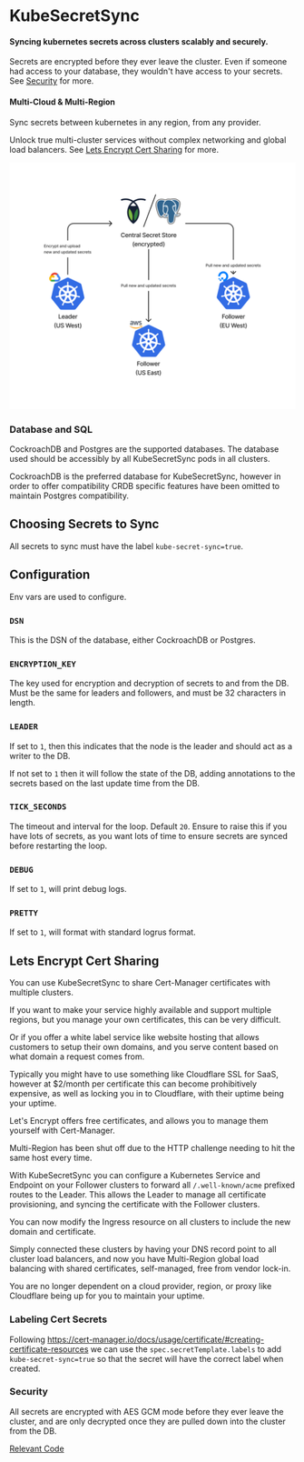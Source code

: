 # KubeSecretSync

#### Syncing kubernetes secrets across clusters scalably and securely.

Secrets are encrypted before they ever leave the cluster. Even if someone had access to your database, they wouldn't have access to your secrets. See [Security](#security) for more.
#### Multi-Cloud & Multi-Region

Sync secrets between kubernetes in any region, from any provider.

Unlock true multi-cluster services without complex networking and global load balancers. See [Lets Encrypt Cert Sharing](#lets-encrypt-cert-sharing) for more.

![diagram](./img/KubeSecretSync_Diagram.png)

### Database and SQL

CockroachDB and Postgres are the supported databases. The database used should be accessibly by all KubeSecretSync pods in all clusters.

CockroachDB is the preferred database for KubeSecretSync, however in order to offer compatibility CRDB specific features have been omitted to maintain Postgres compatibility.

## Choosing Secrets to Sync

All secrets to sync must have the label `kube-secret-sync=true`.

## Configuration

Env vars are used to configure.

### `DSN`

This is the DSN of the database, either CockroachDB or Postgres.

### `ENCRYPTION_KEY`

The key used for encryption and decryption of secrets to and from the DB. Must be the same for leaders and followers, and must be 32 characters in length.

### `LEADER`

If set to `1`, then this indicates that the node is the leader and should act as a writer to the DB.

If not set to `1` then it will follow the state of the DB, adding annotations to the secrets based on the last update time from the DB.

### `TICK_SECONDS`

The timeout and interval for the loop. Default `20`. Ensure to raise this if you have lots of secrets, as you want lots of time to ensure secrets are synced before restarting the loop.

### `DEBUG`

If set to `1`, will print debug logs.

### `PRETTY`

If set to `1`, will format with standard logrus format.

## Lets Encrypt Cert Sharing

You can use KubeSecretSync to share Cert-Manager certificates with multiple clusters.

If you want to make your service highly available and support multiple regions, but you manage your own certificates, this can be very difficult.

Or if you offer a white label service like website hosting that allows customers to setup their own domains, and you serve content based on what domain a request comes from.

Typically you might have to use something like Cloudflare SSL for SaaS, however at $2/month per certificate this can become prohibitively expensive, as well as locking you in to Cloudflare, with their uptime being your uptime.

Let's Encrypt offers free certificates, and allows you to manage them yourself with Cert-Manager.

Multi-Region has been shut off due to the HTTP challenge needing to hit the same host every time.

With KubeSecretSync you can configure a Kubernetes Service and Endpoint on your Follower clusters to forward all `/.well-known/acme` prefixed routes to the Leader. This allows the Leader to manage all certificate provisioning, and syncing the certificate with the Follower clusters.

You can now modify the Ingress resource on all clusters to include the new domain and certificate.

Simply connected these clusters by having your DNS record point to all cluster load balancers, and now you have Multi-Region global load balancing with shared certificates, self-managed, free from vendor lock-in.

You are no longer dependent on a cloud provider, region, or proxy like Cloudflare being up for you to maintain your uptime.

### Labeling Cert Secrets

Following https://cert-manager.io/docs/usage/certificate/#creating-certificate-resources we can use the `spec.secretTemplate.labels` to add `kube-secret-sync=true` so that the secret will have the correct label when created.

### Security

All secrets are encrypted with AES GCM mode before they ever leave the cluster, and are only decrypted once they are pulled down into the cluster from the DB.

[Relevant Code](https://github.com/danthegoodman1/KubeSecretSync/blob/main/secrets.go#L92-L107)
